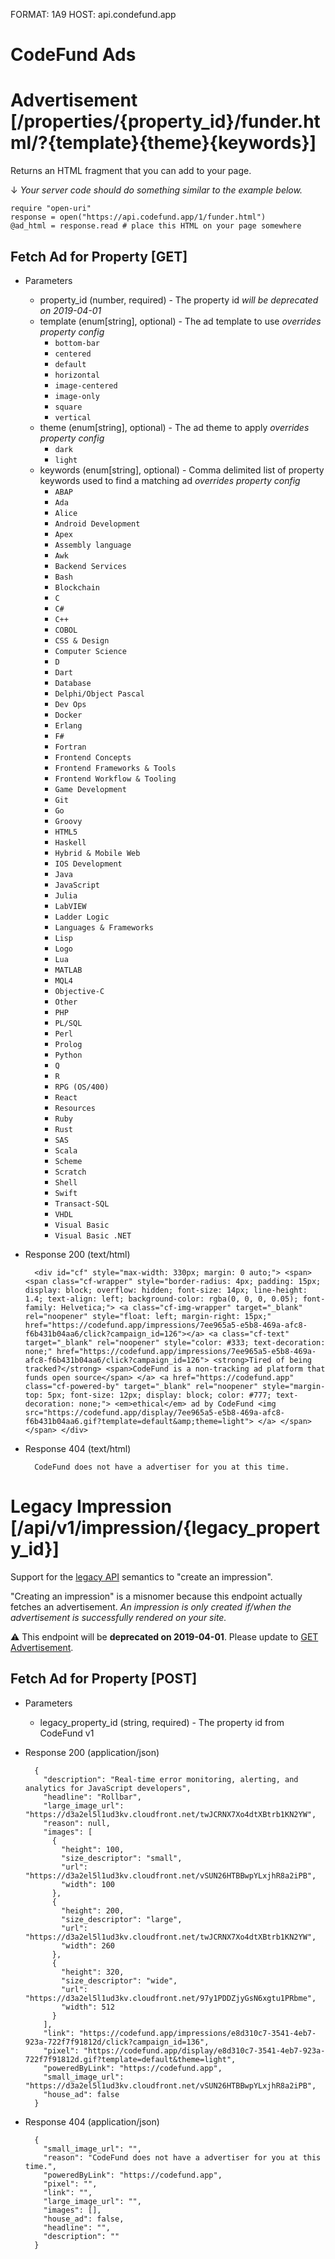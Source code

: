 FORMAT: 1A9
HOST: api.condefund.app

# CodeFund Ads

# Advertisement [/properties/{property_id}/funder.html/?{template}{theme}{keywords}]

Returns an HTML fragment that you can add to your page.

↓ _Your server code should do something similar to the example below._

```
require "open-uri"
response = open("https://api.codefund.app/1/funder.html")
@ad_html = response.read # place this HTML on your page somewhere
```

## Fetch Ad for Property [GET]

  + Parameters
    + property_id (number, required) - The property id
      _will be deprecated on 2019-04-01_
    + template (enum[string], optional) - The ad template to use
      _overrides property config_
      + `bottom-bar`
      + `centered`
      + `default`
      + `horizontal`
      + `image-centered`
      + `image-only`
      + `square`
      + `vertical`
    + theme (enum[string], optional) - The ad theme to apply
      _overrides property config_
      + `dark`
      + `light`
    + keywords (enum[string], optional) - Comma delimited list of property keywords used to find a matching ad
      _overrides property config_
      + `ABAP`
      + `Ada`
      + `Alice`
      + `Android Development`
      + `Apex`
      + `Assembly language`
      + `Awk`
      + `Backend Services`
      + `Bash`
      + `Blockchain`
      + `C`
      + `C#`
      + `C++`
      + `COBOL`
      + `CSS & Design`
      + `Computer Science`
      + `D`
      + `Dart`
      + `Database`
      + `Delphi/Object Pascal`
      + `Dev Ops`
      + `Docker`
      + `Erlang`
      + `F#`
      + `Fortran`
      + `Frontend Concepts`
      + `Frontend Frameworks & Tools`
      + `Frontend Workflow & Tooling`
      + `Game Development`
      + `Git`
      + `Go`
      + `Groovy`
      + `HTML5`
      + `Haskell`
      + `Hybrid & Mobile Web`
      + `IOS Development`
      + `Java`
      + `JavaScript`
      + `Julia`
      + `LabVIEW`
      + `Ladder Logic`
      + `Languages & Frameworks`
      + `Lisp`
      + `Logo`
      + `Lua`
      + `MATLAB`
      + `MQL4`
      + `Objective-C`
      + `Other`
      + `PHP`
      + `PL/SQL`
      + `Perl`
      + `Prolog`
      + `Python`
      + `Q`
      + `R`
      + `RPG (OS/400)`
      + `React`
      + `Resources`
      + `Ruby`
      + `Rust`
      + `SAS`
      + `Scala`
      + `Scheme`
      + `Scratch`
      + `Shell`
      + `Swift`
      + `Transact-SQL`
      + `VHDL`
      + `Visual Basic`
      + `Visual Basic .NET`

+ Response 200 (text/html)

        <div id="cf" style="max-width: 330px; margin: 0 auto;"> <span> <span class="cf-wrapper" style="border-radius: 4px; padding: 15px; display: block; overflow: hidden; font-size: 14px; line-height: 1.4; text-align: left; background-color: rgba(0, 0, 0, 0.05); font-family: Helvetica;"> <a class="cf-img-wrapper" target="_blank" rel="noopener" style="float: left; margin-right: 15px;" href="https://codefund.app/impressions/7ee965a5-e5b8-469a-afc8-f6b431b04aa6/click?campaign_id=126"></a> <a class="cf-text" target="_blank" rel="noopener" style="color: #333; text-decoration: none;" href="https://codefund.app/impressions/7ee965a5-e5b8-469a-afc8-f6b431b04aa6/click?campaign_id=126"> <strong>Tired of being tracked?</strong> <span>CodeFund is a non-tracking ad platform that funds open source</span> </a> <a href="https://codefund.app" class="cf-powered-by" target="_blank" rel="noopener" style="margin-top: 5px; font-size: 12px; display: block; color: #777; text-decoration: none;"> <em>ethical</em> ad by CodeFund <img src="https://codefund.app/display/7ee965a5-e5b8-469a-afc8-f6b431b04aa6.gif?template=default&amp;theme=light"> </a> </span> </span> </div>

+ Response 404 (text/html)

        CodeFund does not have a advertiser for you at this time.

# Legacy Impression [/api/v1/impression/{legacy_property_id}]

Support for the [legacy API](https://github.com/gitcoinco/codefund/wiki/API-Documentation) semantics to "create an impression".

"Creating an impression" is a misnomer because this endpoint actually fetches an advertisement.
_An impression is only created if/when the advertisement is successfully rendered on your site._

⚠️ This endpoint will be __deprecated on 2019-04-01__. Please update to [GET Advertisement](https://codefund.docs.apiary.io/#reference/0/advertisement).

## Fetch Ad for Property [POST]

  + Parameters
    + legacy_property_id (string, required) - The property id from CodeFund v1

+ Response 200 (application/json)

        {
          "description": "Real-time error monitoring, alerting, and analytics for JavaScript developers",
          "headline": "Rollbar",
          "large_image_url": "https://d3a2el5l1ud3kv.cloudfront.net/twJCRNX7Xo4dtXBtrb1KN2YW",
          "reason": null,
          "images": [
            {
              "height": 100,
              "size_descriptor": "small",
              "url": "https://d3a2el5l1ud3kv.cloudfront.net/vSUN26HTBBwpYLxjhR8a2iPB",
              "width": 100
            },
            {
              "height": 200,
              "size_descriptor": "large",
              "url": "https://d3a2el5l1ud3kv.cloudfront.net/twJCRNX7Xo4dtXBtrb1KN2YW",
              "width": 260
            },
            {
              "height": 320,
              "size_descriptor": "wide",
              "url": "https://d3a2el5l1ud3kv.cloudfront.net/97y1PDDZjyGsN6xgtu1PRbme",
              "width": 512
            }
          ],
          "link": "https://codefund.app/impressions/e8d310c7-3541-4eb7-923a-722f7f91812d/click?campaign_id=136",
          "pixel": "https://codefund.app/display/e8d310c7-3541-4eb7-923a-722f7f91812d.gif?template=default&theme=light",
          "poweredByLink": "https://codefund.app",
          "small_image_url": "https://d3a2el5l1ud3kv.cloudfront.net/vSUN26HTBBwpYLxjhR8a2iPB",
          "house_ad": false
        }

+ Response 404 (application/json)

        {
          "small_image_url": "",
          "reason": "CodeFund does not have a advertiser for you at this time.",
          "poweredByLink": "https://codefund.app",
          "pixel": "",
          "link": "",
          "large_image_url": "",
          "images": [],
          "house_ad": false,
          "headline": "",
          "description": ""
        }
